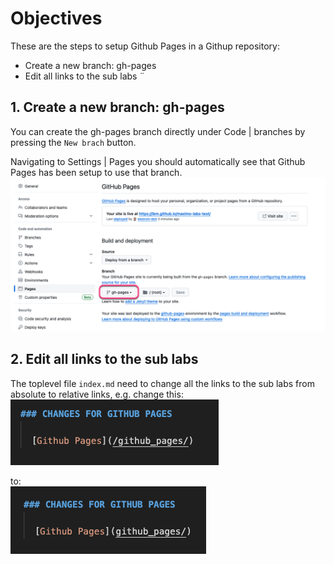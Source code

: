 # Objectives
These are the steps to setup Github Pages in a Githup repository:

* Create a new branch: gh-pages
* Edit all links to the sub labs
¨


## 1. Create a new branch: gh-pages

You can create the gh-pages branch directly under Code | branches by pressing the `New brach` button.

Navigating to Settings | Pages you should automatically see that Github Pages has been setup to use that branch.
![Github Pages](img/gh_pages_01.png)

## 2. Edit all links to the sub labs

The toplevel file `index.md` need to change all the links to the sub labs from absolute to relative links, e.g. change this:</br>
![Lab LInk Before](img/gh_pages_02.png)


to:</br>
![Lab LInk After](img/gh_pages_03.png)




